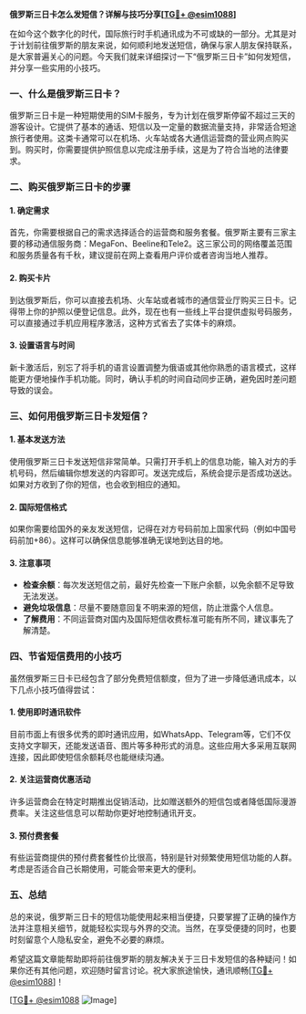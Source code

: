 **俄罗斯三日卡怎么发短信？详解与技巧分享[[TG💪+ @esim1088](https://t.me/s/esim1088)]**

在如今这个数字化的时代，国际旅行时手机通讯成为不可或缺的一部分。尤其是对于计划前往俄罗斯的朋友来说，如何顺利地发送短信，确保与家人朋友保持联系，是大家普遍关心的问题。今天我们就来详细探讨一下“俄罗斯三日卡”如何发短信，并分享一些实用的小技巧。

### 一、什么是俄罗斯三日卡？

俄罗斯三日卡是一种短期使用的SIM卡服务，专为计划在俄罗斯停留不超过三天的游客设计。它提供了基本的通话、短信以及一定量的数据流量支持，非常适合短途旅行者使用。这类卡通常可以在机场、火车站或各大通信运营商的营业网点购买到。购买时，你需要提供护照信息以完成注册手续，这是为了符合当地的法律要求。

### 二、购买俄罗斯三日卡的步骤

#### 1. 确定需求
首先，你需要根据自己的需求选择适合的运营商和服务套餐。俄罗斯主要有三家主要的移动通信服务商：MegaFon、Beeline和Tele2。这三家公司的网络覆盖范围和服务质量各有千秋，建议提前在网上查看用户评价或者咨询当地人推荐。

#### 2. 购买卡片
到达俄罗斯后，你可以直接去机场、火车站或者城市的通信营业厅购买三日卡。记得带上你的护照以便登记信息。此外，现在也有一些线上平台提供虚拟号码服务，可以直接通过手机应用程序激活，这种方式省去了实体卡的麻烦。

#### 3. 设置语言与时间
新卡激活后，别忘了将手机的语言设置调整为俄语或其他你熟悉的语言模式，这样能更方便地操作手机功能。同时，确认手机的时间自动同步正确，避免因时差问题导致的误会。

### 三、如何用俄罗斯三日卡发短信？

#### 1. 基本发送方法
使用俄罗斯三日卡发送短信非常简单。只需打开手机上的信息功能，输入对方的手机号码，然后编辑你想发送的内容即可。发送完成后，系统会提示是否成功送达。如果对方收到了你的短信，也会收到相应的通知。

#### 2. 国际短信格式
如果你需要给国外的亲友发送短信，记得在对方号码前加上国家代码（例如中国号码前加+86）。这样可以确保信息能够准确无误地到达目的地。

#### 3. 注意事项
- **检查余额**：每次发送短信之前，最好先检查一下账户余额，以免余额不足导致无法发送。
- **避免垃圾信息**：尽量不要随意回复不明来源的短信，防止泄露个人信息。
- **了解费用**：不同运营商对国内及国际短信收费标准可能有所不同，建议事先了解清楚。

### 四、节省短信费用的小技巧

虽然俄罗斯三日卡已经包含了部分免费短信额度，但为了进一步降低通讯成本，以下几点小技巧值得尝试：

#### 1. 使用即时通讯软件
目前市面上有很多优秀的即时通讯应用，如WhatsApp、Telegram等，它们不仅支持文字聊天，还能发送语音、图片等多种形式的消息。这些应用大多采用互联网连接，因此即使短信余额耗尽也能继续沟通。

#### 2. 关注运营商优惠活动
许多运营商会在特定时期推出促销活动，比如赠送额外的短信包或者降低国际漫游费率。关注这些信息可以帮助你更好地控制通讯开支。

#### 3. 预付费套餐
有些运营商提供的预付费套餐性价比很高，特别是针对频繁使用短信功能的人群。考虑是否适合自己长期使用，可能会带来更大的便利。

### 五、总结

总的来说，俄罗斯三日卡的短信功能使用起来相当便捷，只要掌握了正确的操作方法并注意相关细节，就能轻松实现与外界的交流。当然，在享受便捷的同时，也要时刻留意个人隐私安全，避免不必要的麻烦。

希望这篇文章能帮助即将前往俄罗斯的朋友解决关于三日卡发短信的各种疑问！如果你还有其他问题，欢迎随时留言讨论。祝大家旅途愉快，通讯顺畅[[TG💪+ @esim1088](https://t.me/s/esim1088)]！

[[TG💪+ @esim1088](https://t.me/s/esim1088) ![Image](https://i.postimg.cc/4NQfJmqS/Snipaste-2025-05-13-00-14-12.png)]